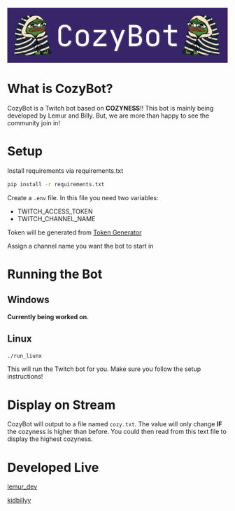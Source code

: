 ![](https://github.com/LemurDev/CozyBot/blob/main/CozyBot.png) 

# What is CozyBot?

CozyBot is a Twitch bot based on **COZYNESS**!! This bot is mainly being developed by Lemur and Billy. But, we are more than happy to see the community join in!

# Setup

Install requirements via requirements.txt
```bash
pip install -r requirements.txt
```

Create a `.env` file. In this file you need two variables:
- TWITCH_ACCESS_TOKEN
- TWITCH_CHANNEL_NAME

Token will be generated from [Token Generator](https://twitchtokengenerator.com/)

Assign a channel name you want the bot to start in

# Running the Bot

## Windows

**Currently being worked on.**

## Linux

```bash
./run_liunx
```
This will run the Twitch bot for you. Make sure you follow the setup instructions!

# Display on Stream

CozyBot will output to a file named `cozy.txt`. The value will only change **IF** the cozyness is higher than before. You could then read from this text file to display the highest cozyness.

# Developed Live

[lemur_dev](https://www.twitch.tv/lemur_dev)

[kidbillyy](https://twitch.tv/kidbillyy)
